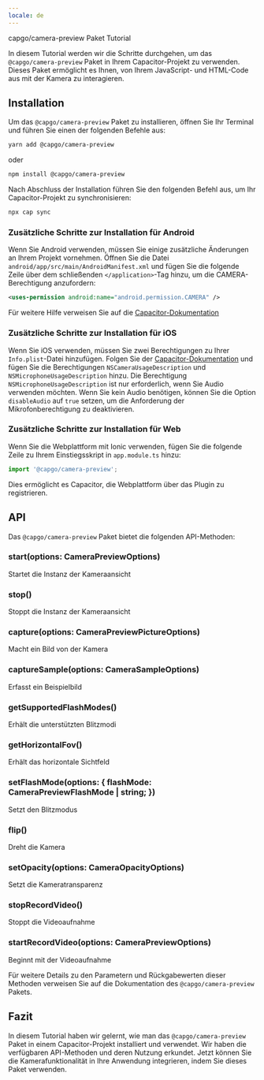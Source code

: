 ```yaml
---
locale: de
---
```


capgo/camera-preview Paket Tutorial

In diesem Tutorial werden wir die Schritte durchgehen, um das `@capgo/camera-preview` Paket in Ihrem Capacitor-Projekt zu verwenden. Dieses Paket ermöglicht es Ihnen, von Ihrem JavaScript- und HTML-Code aus mit der Kamera zu interagieren.

## Installation

Um das `@capgo/camera-preview` Paket zu installieren, öffnen Sie Ihr Terminal und führen Sie einen der folgenden Befehle aus:

```bash
yarn add @capgo/camera-preview
```

oder

```bash
npm install @capgo/camera-preview
```

Nach Abschluss der Installation führen Sie den folgenden Befehl aus, um Ihr Capacitor-Projekt zu synchronisieren:

```bash
npx cap sync
```

### Zusätzliche Schritte zur Installation für Android

Wenn Sie Android verwenden, müssen Sie einige zusätzliche Änderungen an Ihrem Projekt vornehmen. Öffnen Sie die Datei `android/app/src/main/AndroidManifest.xml` und fügen Sie die folgende Zeile über dem schließenden `</application>`-Tag hinzu, um die CAMERA-Berechtigung anzufordern:

```xml
<uses-permission android:name="android.permission.CAMERA" />
```

Für weitere Hilfe verweisen Sie auf die [Capacitor-Dokumentation](https://capacitorjscom/docs/android/configuration/#configuring-androidmanifestxml/)

### Zusätzliche Schritte zur Installation für iOS

Wenn Sie iOS verwenden, müssen Sie zwei Berechtigungen zu Ihrer `Info.plist`-Datei hinzufügen. Folgen Sie der [Capacitor-Dokumentation](https://capacitorjscom/docs/ios/configuration/#configuring-infoplist) und fügen Sie die Berechtigungen `NSCameraUsageDescription` und `NSMicrophoneUsageDescription` hinzu. Die Berechtigung `NSMicrophoneUsageDescription` ist nur erforderlich, wenn Sie Audio verwenden möchten. Wenn Sie kein Audio benötigen, können Sie die Option `disableAudio` auf `true` setzen, um die Anforderung der Mikrofonberechtigung zu deaktivieren.

### Zusätzliche Schritte zur Installation für Web

Wenn Sie die Webplattform mit Ionic verwenden, fügen Sie die folgende Zeile zu Ihrem Einstiegsskript in `app.module.ts` hinzu:

```typescript
import '@capgo/camera-preview';
```

Dies ermöglicht es Capacitor, die Webplattform über das Plugin zu registrieren.

## API

Das `@capgo/camera-preview` Paket bietet die folgenden API-Methoden:

### start(options: CameraPreviewOptions)

Startet die Instanz der Kameraansicht

### stop()

Stoppt die Instanz der Kameraansicht

### capture(options: CameraPreviewPictureOptions)

Macht ein Bild von der Kamera

### captureSample(options: CameraSampleOptions)

Erfasst ein Beispielbild

### getSupportedFlashModes()

Erhält die unterstützten Blitzmodi

### getHorizontalFov()

Erhält das horizontale Sichtfeld

### setFlashMode(options: { flashMode: CameraPreviewFlashMode | string; })

Setzt den Blitzmodus

### flip()

Dreht die Kamera

### setOpacity(options: CameraOpacityOptions)

Setzt die Kameratransparenz

### stopRecordVideo()

Stoppt die Videoaufnahme

### startRecordVideo(options: CameraPreviewOptions)

Beginnt mit der Videoaufnahme

Für weitere Details zu den Parametern und Rückgabewerten dieser Methoden verweisen Sie auf die Dokumentation des `@capgo/camera-preview` Pakets.

## Fazit

In diesem Tutorial haben wir gelernt, wie man das `@capgo/camera-preview` Paket in einem Capacitor-Projekt installiert und verwendet. Wir haben die verfügbaren API-Methoden und deren Nutzung erkundet. Jetzt können Sie die Kamerafunktionalität in Ihre Anwendung integrieren, indem Sie dieses Paket verwenden.